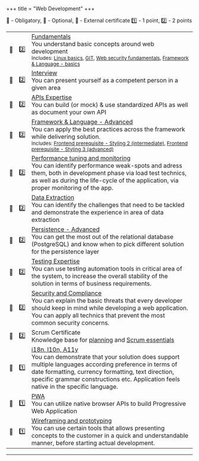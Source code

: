 +++
title = "Web Development"
+++

📗 - Obligatory, 📙 - Optional, 📜 - External certificate
1️⃣ - 1 point, 2️⃣ - 2 points

|     |     |                                                                                                                                                                                                                                                                                                                                                                                                                |
| --- | --- | -------------------------------------------------------------------------------------------------------------------------------------------------------------------------------------------------------------------------------------------------------------------------------------------------------------------------------------------------------------------------------------------------------------- |
| 📗  | 2️⃣  | [Fundamentals](/web_development/skills/fundamentals/) <br /> You understand basic concepts around web development <br /><small>Includes: [Linux basics](/common/linux/), [GIT](/common/git/), [Web security fundamentals](/web_development/skills/web-security-fundamentals/), [Framework & Language - basics](/web_development/skills/framework-and-language/)</small>                                        |
| 📗  | 2️⃣  | [Interview](/web_development/skills/interview/) <br /> You can present yourself as a competent person in a given area                                                                                                                                                                                                                                                                                          |
| 📗  | 2️⃣  | [APIs Expertise](/web_development/skills/api_expertise/) <br /> You can build (or mock) & use standardized APIs as well as document your own API                                                                                                                                                                                                                                                               |
| 📗  | 2️⃣  | [Framework & Language - Advanced](/web_development/skills/framework-and-language/) <br /> You can apply the best practices across the framework while delivering solution. <br /><small>Includes: [Frontend prerequisite - Styling 2 (intermediate)](/web_development/skills/styling/02_junior_ii/), [Frontend prerequisite - Styling 3 (advanced)](/web_development/skills/styling/03_independent_i/)</small> |
| 📙  | 2️⃣  | [Performance tuning and monitoring](/web_development/skills/performance_and_monitoring/) <br /> You can identify performance weak-spots and adress them, both in development phase via load test technics, as well as during the life-cycle of the application, via proper monitoring of the app.                                                                                                              |
| 📙  | 2️⃣  | [Data Extraction](/web_development/skills/data_extraction/) <br /> You can identify the challenges that need to be tackled and demonstrate the experience in area of data extraction                                                                                                                                                                                                                           |
| 📙  | 2️⃣  | [Persistence - Advanced](/web_development/skills/persistence/advanced/) <br /> You can get the most out of the relational database (PostgreSQL) and know when to pick different solution for the persistence layer                                                                                                                                                                                             |
| 📙  | 2️⃣  | [Testing Expertise](/web_development/skills/testing_expertise/) <br /> You can use testing automation tools in critical area of the system, to increase the overall stability of the solution in terms of business requirements.                                                                                                                                                                               |
| 📙  | 2️⃣  | [Security and Compliance](/web_development/skills/security/) <br /> You can explain the basic threats that every developer should keep in mind while developing a web application. You can apply all technics that prevent the most common security concerns.                                                                                                                                                  |
| 📜  | 2️⃣  | Scrum Certificate <br /> Knowledge base for [planning](/knowledge_base/planning/) and [Scrum essentials](/knowledge_base/scrum_essentials/)                                                                                                                                                                                                                                                                    |
| 📙  | 1️⃣  | [i18n, l10n, A11y](/web_development/skills/i18n_l10n_a11y/) <br /> You can demonstrate that your solution does support multiple languages according preference in terms of date formatting, currency formatting, text direction, specific grammar constructions etc. Application feels native in the specific language.                                                                                        |
| 📙  | 1️⃣  | [PWA](/web_development/skills/pwa/) <br /> You can utilize native browser APIs to build Progressive Web Application                                                                                                                                                                                                                                                                                            |
| 📙  | 1️⃣  | [Wireframing and prototyping](/web_development/skills/wireframing_and_prototyping/) <br /> You can use certain tools that allows presenting concepts to the customer in a quick and understandable manner, before starting actual development.                                                                                                                                                                 |

---
